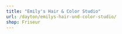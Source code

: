 ```yaml
---
title: "Emily's Hair & Color Studio"
url: /dayton/emilys-hair-und-color-studio/
shop: Friseur
---
```

